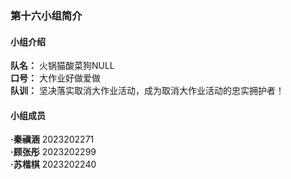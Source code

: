 ### 第十六小组简介
#### 小组介绍
**队名：** 火锅猫酸菜狗NULL<br/>
**口号：** 大作业好做爱做<br/>
**队训：** 坚决落实取消大作业活动，成为取消大作业活动的忠实拥护者！<br/>

#### 小组成员
**·秦禛涵**  2023202271<br/>
**·顾张彤**  2023202299<br/>
**·苏楷棋**  2023202240<br/>
